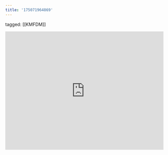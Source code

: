 ```yaml
---
title: '175071964869'
---
```

tagged: [[KMFDM]]
<iframe allow="accelerometer; autoplay; clipboard-write; encrypted-media; gyroscope; picture-in-picture" allowfullscreen="" frameborder="0" height="375" id="youtube_iframe" src="https://www.youtube.com/embed/hVgBp5Yu7_w?feature=oembed&amp;enablejsapi=1&amp;origin=https://safe.txmblr.com&amp;wmode=opaque" width="500"></iframe>